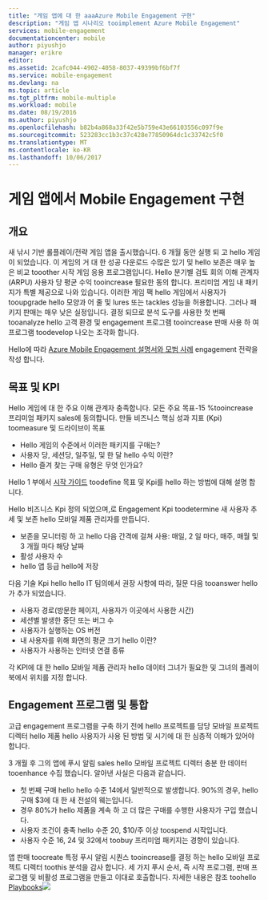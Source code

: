 ```yaml
---
title: "게임 앱에 대 한 aaaAzure Mobile Engagement 구현"
description: "게임 앱 시나리오 tooimplement Azure Mobile Engagement"
services: mobile-engagement
documentationcenter: mobile
author: piyushjo
manager: erikre
editor: 
ms.assetid: 2cafc044-4902-4058-8037-49399bf6bf7f
ms.service: mobile-engagement
ms.devlang: na
ms.topic: article
ms.tgt_pltfrm: mobile-multiple
ms.workload: mobile
ms.date: 08/19/2016
ms.author: piyushjo
ms.openlocfilehash: b82b4a868a33f42e5b759e43e66103556c097f9e
ms.sourcegitcommit: 523283cc1b3c37c428e77850964dc1c33742c5f0
ms.translationtype: MT
ms.contentlocale: ko-KR
ms.lasthandoff: 10/06/2017
---
```

# <a name="implement-mobile-engagement-with-gaming-app"></a>게임 앱에서 Mobile Engagement 구현
## <a name="overview"></a>개요
새 낚시 기반 롤플레이/전략 게임 앱을 출시했습니다. 6 개월 동안 실행 되 고 hello 게임이 되었습니다. 이 게임의 거 대 한 성공 다운로드 수많은 있기 및 hello 보존은 매우 높은 비교 tooother 시작 게임 응용 프로그램입니다. Hello 분기별 검토 회의 이해 관계자 (ARPU) 사용자 당 평균 수익 tooincrease 필요한 동의 합니다. 프리미엄 게임 내 패키지가 특별 제공으로 나와 있습니다. 이러한 게임 팩 hello 게임에서 사용자가 tooupgrade hello 모양과 어 줄 및 lures 또는 tackles 성능을 허용합니다. 그러나 패키지 판매는 매우 낮은 실정입니다. 결정 되므로 분석 도구를 사용한 첫 번째 tooanalyze hello 고객 환경 및 engagement 프로그램 tooincrease 판매 사용 하 여 프로그램 toodevelop 나오는 조각화 합니다.

Hello에 따라 [Azure Mobile Engagement 설명서와 모범 사례](mobile-engagement-getting-started-best-practices.md) engagement 전략을 작성 합니다.

## <a name="objectives-and-kpis"></a>목표 및 KPI
Hello 게임에 대 한 주요 이해 관계자 충족합니다. 모든 주요 목표-15 %tooincrease 프리미엄 패키지 sales에 동의합니다. 만들 비즈니스 핵심 성과 지표 (Kpi) toomeasure 및 드라이브이 목표

* Hello 게임의 수준에서 이러한 패키지를 구매는?
* 사용자 당, 세션당, 일주일, 및 한 달 hello 수익 이란?
* Hello 즐겨 찾는 구매 유형은 무엇 인가요?

Hello 1 부에서 [시작 가이드](mobile-engagement-getting-started-best-practices.md) toodefine 목표 및 Kpi를 hello 하는 방법에 대해 설명 합니다. 

Hello 비즈니스 Kpi 정의 되었으며,로 Engagement Kpi toodetermine 새 사용자 추세 및 보존 hello 모바일 제품 관리자를 만듭니다.

* 보존을 모니터링 하 고 hello 다음 간격에 걸쳐 사용: 매일, 2 일 마다, 매주, 매월 및 3 개월 마다 해당 날짜
* 활성 사용자 수
* hello 앱 등급 hello에 저장

다음 기술 Kpi hello hello IT 팀의에서 권장 사항에 따라, 질문 다음 tooanswer hello가 추가 되었습니다.

* 사용자 경로(방문한 페이지, 사용자가 이곳에서 사용한 시간)
* 세션별 발생한 중단 또는 버그 수
* 사용자가 실행하는 OS 버전
* 내 사용자를 위해 화면의 평균 크기 hello 이란?
* 사용자가 사용하는 인터넷 연결 종류

각 KPI에 대 한 hello 모바일 제품 관리자 hello 데이터 그녀가 필요한 및 그녀의 플레이 북에서 위치를 지정 합니다.

## <a name="engagement-program-and-integration"></a>Engagement 프로그램 및 통합
고급 engagement 프로그램을 구축 하기 전에 hello 프로젝트를 담당 모바일 프로젝트 디렉터 hello 제품 hello 사용자가 사용 된 방법 및 시기에 대 한 심층적 이해가 있어야 합니다.

3 개월 후 그의 앱에 푸시 알림 sales hello 모바일 프로젝트 디렉터 충분 한 데이터 tooenhance 수집 했습니다. 알아낸 사실은 다음과 같습니다.

* 첫 번째 구매 hello hello 수준 14에서 일반적으로 발생합니다. 90%의 경우, hello 구매 $3에 대 한 새 전설의 웨는입니다.
* 경우 80%가 hello 제품을 계속 하 고 더 많은 구매를 수행한 사용자가 구입 했습니다.
* 사용자 조건이 충족 hello 수준 20, $10/주 이상 toospend 시작입니다.
* 사용자 수준 16, 24 및 32에서 toobuy 프리미엄 패키지는 경향이 있습니다.

앱 판매 toocreate 특정 푸시 알림 시퀀스 tooincrease를 결정 하는 hello 모바일 프로젝트 디렉터 toothis 분석을 감사 합니다. 세 가지 푸시 순서, 즉 시작 프로그램, 판매 프로그램 및 비활성 프로그램을 만들고 이대로 호출합니다. 자세한 내용은 참조 toohello [Playbooks](https://github.com/Azure/azure-mobile-engagement-samples/tree/master/Playbooks)![][1]

<!--Image references-->

[1]: ./media/mobile-engagement-game-scenario/notification-scenario.png

<!--Link references-->

